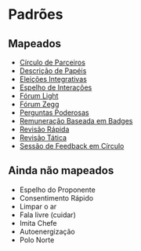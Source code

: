 # Padrões

## Mapeados

* [Círculo de Parceiros](circulo-de-parceiros.md)
* [Descrição de Papéis](descricao-de-papeis.md)
* [Eleições Integrativas](eleicoes-integrativas.md)
* [Espelho de Interações](espelho-de-interacoes.md)
* [Fórum Light](forum-light.md)
* [Fórum Zegg](forum-zegg.md)
* [Perguntas Poderosas](perguntas-poderosas.md)
* [Remuneração Baseada em Badges](remuneracao-baseada-em-badges.md)
* [Revisão Rápida](revisao-rapida.md)
* [Revisão Tática](revisao-tatica.md)
* [Sessão de Feedback em Círculo](sessao-de-feedback-em-circulo.md)

## Ainda não mapeados

* Espelho do Proponente
* Consentimento Rápido
* Limpar o ar
* Fala livre \(cuidar\)
* Imita Chefe
* Autoenergização
* Polo Norte

